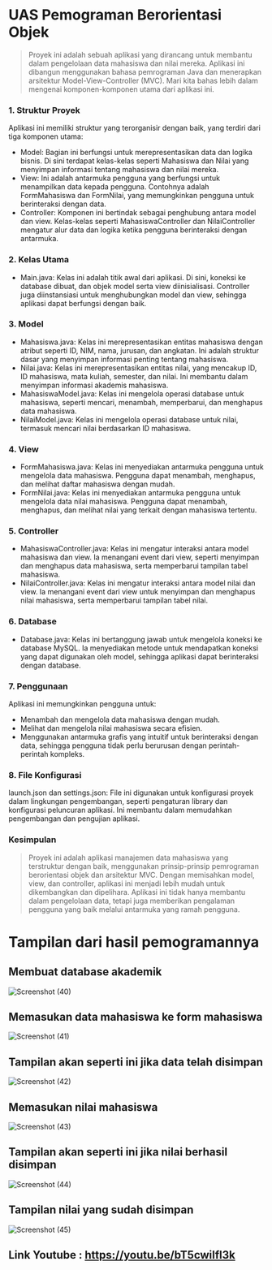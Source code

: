 # UAS Pemograman Berorientasi Objek

> Proyek ini adalah sebuah aplikasi yang dirancang untuk membantu dalam pengelolaan data mahasiswa dan nilai mereka. Aplikasi ini dibangun menggunakan bahasa pemrograman Java dan menerapkan arsitektur Model-View-Controller (MVC). Mari kita bahas lebih dalam mengenai komponen-komponen utama dari aplikasi ini.

### 1. Struktur Proyek
Aplikasi ini memiliki struktur yang terorganisir dengan baik, yang terdiri dari tiga komponen utama:
* Model: Bagian ini berfungsi untuk merepresentasikan data dan logika bisnis. Di sini terdapat kelas-kelas seperti Mahasiswa dan Nilai yang menyimpan informasi tentang mahasiswa dan nilai mereka.
* View: Ini adalah antarmuka pengguna yang berfungsi untuk menampilkan data kepada pengguna. Contohnya adalah FormMahasiswa dan FormNilai, yang memungkinkan pengguna untuk berinteraksi dengan data.
* Controller: Komponen ini bertindak sebagai penghubung antara model dan view. Kelas-kelas seperti MahasiswaController dan NilaiController mengatur alur data dan logika ketika pengguna berinteraksi dengan antarmuka.
  
### 2. Kelas Utama
* Main.java: Kelas ini adalah titik awal dari aplikasi. Di sini, koneksi ke database dibuat, dan objek model serta view diinisialisasi. Controller juga diinstansiasi untuk menghubungkan model dan view, sehingga aplikasi dapat berfungsi dengan baik.

### 3. Model
* Mahasiswa.java: Kelas ini merepresentasikan entitas mahasiswa dengan atribut seperti ID, NIM, nama, jurusan, dan angkatan. Ini adalah struktur dasar yang menyimpan informasi penting tentang mahasiswa.
* Nilai.java: Kelas ini merepresentasikan entitas nilai, yang mencakup ID, ID mahasiswa, mata kuliah, semester, dan nilai. Ini membantu dalam menyimpan informasi akademis mahasiswa.
* MahasiswaModel.java: Kelas ini mengelola operasi database untuk mahasiswa, seperti mencari, menambah, memperbarui, dan menghapus data mahasiswa.
* NilaiModel.java: Kelas ini mengelola operasi database untuk nilai, termasuk mencari nilai berdasarkan ID mahasiswa.

### 4. View
* FormMahasiswa.java: Kelas ini menyediakan antarmuka pengguna untuk mengelola data mahasiswa. Pengguna dapat menambah, menghapus, dan melihat daftar mahasiswa dengan mudah.
* FormNilai.java: Kelas ini menyediakan antarmuka pengguna untuk mengelola data nilai mahasiswa. Pengguna dapat menambah, menghapus, dan melihat nilai yang terkait dengan mahasiswa tertentu.

### 5. Controller
* MahasiswaController.java: Kelas ini mengatur interaksi antara model mahasiswa dan view. Ia menangani event dari view, seperti menyimpan dan menghapus data mahasiswa, serta memperbarui tampilan tabel mahasiswa.
* NilaiController.java: Kelas ini mengatur interaksi antara model nilai dan view. Ia menangani event dari view untuk menyimpan dan menghapus nilai mahasiswa, serta memperbarui tampilan tabel nilai.

### 6. Database
* Database.java: Kelas ini bertanggung jawab untuk mengelola koneksi ke database MySQL. Ia menyediakan metode untuk mendapatkan koneksi yang dapat digunakan oleh model, sehingga aplikasi dapat berinteraksi dengan database.

### 7. Penggunaan
Aplikasi ini memungkinkan pengguna untuk:
* Menambah dan mengelola data mahasiswa dengan mudah.
* Melihat dan mengelola nilai mahasiswa secara efisien.
* Menggunakan antarmuka grafis yang intuitif untuk berinteraksi dengan data, sehingga pengguna tidak perlu berurusan dengan perintah-perintah kompleks.

### 8. File Konfigurasi
launch.json dan settings.json: File ini digunakan untuk konfigurasi proyek dalam lingkungan pengembangan, seperti pengaturan library dan konfigurasi peluncuran aplikasi. Ini membantu dalam memudahkan pengembangan dan pengujian aplikasi.

### Kesimpulan
> Proyek ini adalah aplikasi manajemen data mahasiswa yang terstruktur dengan baik, menggunakan prinsip-prinsip pemrograman berorientasi objek dan arsitektur MVC. Dengan memisahkan model, view, dan controller, aplikasi ini menjadi lebih mudah untuk dikembangkan dan dipelihara. Aplikasi ini tidak hanya membantu dalam pengelolaan data, tetapi juga memberikan pengalaman pengguna yang baik melalui antarmuka yang ramah pengguna.

# Tampilan dari hasil pemogramannya

## Membuat database akademik
![Screenshot (40)](https://github.com/user-attachments/assets/3c4a6d5f-297a-4457-83a9-38e803f2e68c)

## Memasukan data mahasiswa ke form mahasiswa
![Screenshot (41)](https://github.com/user-attachments/assets/66dd96eb-fbc1-4ca9-8a96-bf0cfdfc241e)

## Tampilan akan seperti ini jika data telah disimpan
![Screenshot (42)](https://github.com/user-attachments/assets/8aaa0a1f-edb6-4dd4-bb68-88209995c83a)

## Memasukan nilai mahasiswa
![Screenshot (43)](https://github.com/user-attachments/assets/74d93761-fd16-40a3-a9b2-f704f9e02ded)

## Tampilan akan seperti ini jika nilai berhasil disimpan
![Screenshot (44)](https://github.com/user-attachments/assets/38297412-657c-409b-b851-4ba878c8655e)

## Tampilan nilai yang sudah disimpan
![Screenshot (45)](https://github.com/user-attachments/assets/0c943fef-822e-4503-94de-659c50092363)

## Link Youtube : https://youtu.be/bT5cwiIfl3k

